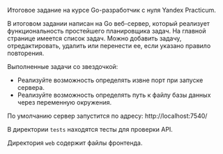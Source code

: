 Итоговое задание на курсе Go-разработчик с нуля Yandex Practicum.

В итоговом задании написан на Go веб-сервер, который реализует функциональность простейшего планировщика задач. На главной странице имеется список задач. Можно добавить задачу, отредактировать, удалить или перенести ее, если указано правило повторения.

Выполненные задачи со звездочкой:
- Реализуйте возможность определять извне порт при запуске сервера. 
- Реализуйте возможность определять путь к файлу базы данных через переменную окружения.

По умолчанию сервер запустится по адресу: http://localhost:7540/

В директории `tests` находятся тесты для проверки API.

Директория `web` содержит файлы фронтенда.